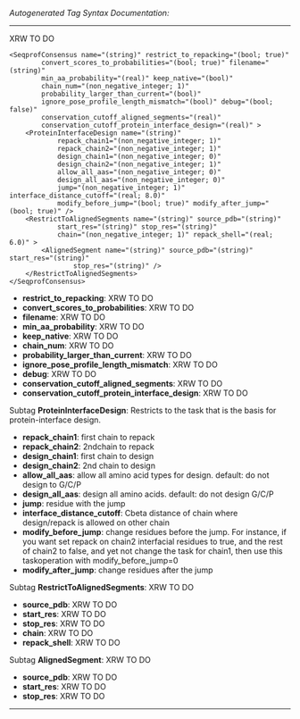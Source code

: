 _Autogenerated Tag Syntax Documentation:_

---
XRW TO DO

```
<SeqprofConsensus name="(string)" restrict_to_repacking="(bool; true)"
        convert_scores_to_probabilities="(bool; true)" filename="(string)"
        min_aa_probability="(real)" keep_native="(bool)"
        chain_num="(non_negative_integer; 1)"
        probability_larger_than_current="(bool)"
        ignore_pose_profile_length_mismatch="(bool)" debug="(bool; false)"
        conservation_cutoff_aligned_segments="(real)"
        conservation_cutoff_protein_interface_design="(real)" >
    <ProteinInterfaceDesign name="(string)"
            repack_chain1="(non_negative_integer; 1)"
            repack_chain2="(non_negative_integer; 1)"
            design_chain1="(non_negative_integer; 0)"
            design_chain2="(non_negative_integer; 1)"
            allow_all_aas="(non_negative_integer; 0)"
            design_all_aas="(non_negative_integer; 0)"
            jump="(non_negative_integer; 1)" interface_distance_cutoff="(real; 8.0)"
            modify_before_jump="(bool; true)" modify_after_jump="(bool; true)" />
    <RestrictToAlignedSegments name="(string)" source_pdb="(string)"
            start_res="(string)" stop_res="(string)"
            chain="(non_negative_integer; 1)" repack_shell="(real; 6.0)" >
        <AlignedSegment name="(string)" source_pdb="(string)" start_res="(string)"
                stop_res="(string)" />
    </RestrictToAlignedSegments>
</SeqprofConsensus>
```

-   **restrict_to_repacking**: XRW TO DO
-   **convert_scores_to_probabilities**: XRW TO DO
-   **filename**: XRW TO DO
-   **min_aa_probability**: XRW TO DO
-   **keep_native**: XRW TO DO
-   **chain_num**: XRW TO DO
-   **probability_larger_than_current**: XRW TO DO
-   **ignore_pose_profile_length_mismatch**: XRW TO DO
-   **debug**: XRW TO DO
-   **conservation_cutoff_aligned_segments**: XRW TO DO
-   **conservation_cutoff_protein_interface_design**: XRW TO DO


Subtag **ProteinInterfaceDesign**:   Restricts to the task that is the basis for protein-interface design.

-   **repack_chain1**: first chain to repack
-   **repack_chain2**: 2ndchain to repack
-   **design_chain1**: first chain to design
-   **design_chain2**: 2nd chain to design
-   **allow_all_aas**: allow all amino acid types for design. default: do not design to G/C/P
-   **design_all_aas**: design all amino acids. default: do not design G/C/P
-   **jump**: residue with the jump
-   **interface_distance_cutoff**: Cbeta distance of chain where design/repack is allowed on other chain
-   **modify_before_jump**: change residues before the jump. For instance, if you want set repack on chain2 interfacial residues to true, and the rest of chain2 to false, and yet not change the task for chain1, then use this taskoperation with modify_before_jump=0
-   **modify_after_jump**: change residues after the jump

Subtag **RestrictToAlignedSegments**:   XRW TO DO

-   **source_pdb**: XRW TO DO
-   **start_res**: XRW TO DO
-   **stop_res**: XRW TO DO
-   **chain**: XRW TO DO
-   **repack_shell**: XRW TO DO


Subtag **AlignedSegment**:   XRW TO DO

-   **source_pdb**: XRW TO DO
-   **start_res**: XRW TO DO
-   **stop_res**: XRW TO DO

---
